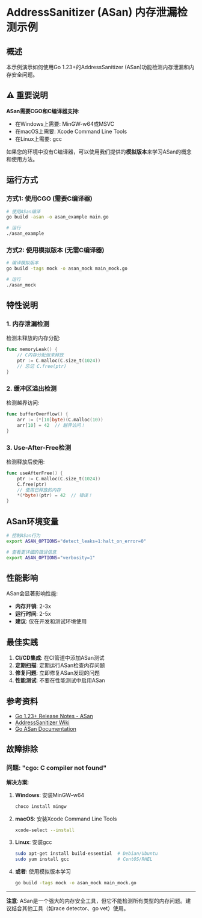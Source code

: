 ﻿# AddressSanitizer (ASan) 内存泄漏检测示例

## 概述

本示例演示如何使用Go 1.23+的AddressSanitizer (ASan)功能检测内存泄漏和内存安全问题。

## ⚠️ 重要说明

**ASan需要CGO和C编译器支持**:

- 在Windows上需要: MinGW-w64或MSVC
- 在macOS上需要: Xcode Command Line Tools
- 在Linux上需要: gcc

如果您的环境中没有C编译器，可以使用我们提供的**模拟版本**来学习ASan的概念和使用方法。

## 运行方式

### 方式1: 使用CGO (需要C编译器)

```bash
# 使用ASan编译
go build -asan -o asan_example main.go

# 运行
./asan_example
```

### 方式2: 使用模拟版本 (无需C编译器)

```bash
# 编译模拟版本
go build -tags mock -o asan_mock main_mock.go

# 运行
./asan_mock
```

## 特性说明

### 1. 内存泄漏检测

检测未释放的内存分配:

```go
func memoryLeak() {
    // C内存分配但未释放
    ptr := C.malloc(C.size_t(1024))
    // 忘记 C.free(ptr)
}
```

### 2. 缓冲区溢出检测

检测越界访问:

```go
func bufferOverflow() {
    arr := (*[10]byte)(C.malloc(10))
    arr[10] = 42  // 越界访问！
}
```

### 3. Use-After-Free检测

检测释放后使用:

```go
func useAfterFree() {
    ptr := C.malloc(C.size_t(1024))
    C.free(ptr)
    // 使用已释放的内存
    *(*byte)(ptr) = 42  // 错误！
}
```

## ASan环境变量

```bash
# 控制ASan行为
export ASAN_OPTIONS="detect_leaks=1:halt_on_error=0"

# 查看更详细的错误信息
export ASAN_OPTIONS="verbosity=1"
```

## 性能影响

ASan会显著影响性能:

- **内存开销**: 2-3x
- **运行时间**: 2-5x
- **建议**: 仅在开发和测试环境使用

## 最佳实践

1. **CI/CD集成**: 在CI管道中添加ASan测试
2. **定期扫描**: 定期运行ASan检查内存问题
3. **修复问题**: 立即修复ASan发现的问题
4. **性能测试**: 不要在性能测试中启用ASan

## 参考资料

- [Go 1.23+ Release Notes - ASan](https://go.dev/doc/go1.23#asan)
- [AddressSanitizer Wiki](https://github.com/google/sanitizers/wiki/AddressSanitizer)
- [Go ASan Documentation](https://go.dev/doc/articles/asan)

## 故障排除

### 问题: "cgo: C compiler not found"

**解决方案**:

1. **Windows**: 安装MinGW-w64

   ```bash
   choco install mingw
   ```

2. **macOS**: 安装Xcode Command Line Tools

   ```bash
   xcode-select --install
   ```

3. **Linux**: 安装gcc

   ```bash
   sudo apt-get install build-essential  # Debian/Ubuntu
   sudo yum install gcc                  # CentOS/RHEL
   ```

4. **或者**: 使用模拟版本学习

   ```bash
   go build -tags mock -o asan_mock main_mock.go
   ```

---

**注意**: ASan是一个强大的内存安全工具，但它不能检测所有类型的内存问题。建议结合其他工具（如race detector、go vet）使用。

